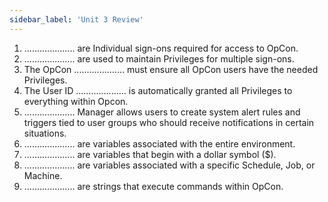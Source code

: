 ```yaml
---
sidebar_label: 'Unit 3 Review'
---
```


1. .................... are Individual sign-ons required for access to OpCon.
2. .................... are used to maintain Privileges for multiple sign-ons.
3. The OpCon .................... must ensure all OpCon users have the needed Privileges.
4. The User ID .................... is automatically granted all Privileges to everything within Opcon.
5. .................... Manager allows users to create system alert rules and triggers tied to user groups who should receive notifications in certain situations.
6. .................... are variables associated with the entire environment. 
7. .................... are variables that begin with a dollar symbol ($).
8. .................... are variables associated with a specific Schedule, Job, or Machine.
9. .................... are strings that execute commands within OpCon. 
